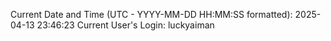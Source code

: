 Current Date and Time (UTC - YYYY-MM-DD HH:MM:SS formatted): 2025-04-13 23:46:23
Current User's Login: luckyaiman
